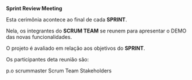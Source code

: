 **Sprint Review Meeting** 

Esta cerimônia acontece ao final de cada **SPRINT**. 

Nela, os integrantes do **SCRUM TEAM** se reunem para apresentar o DEMO das novas funcionalidades. 

O projeto é avaliado em relação aos objetivos do **SPRINT**.

Os participantes deta reunião são:

p.o
scrummaster
Scrum Team
Stakeholders

